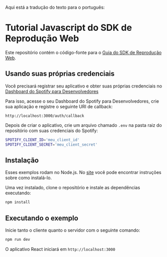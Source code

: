 Aqui está a tradução do texto para o português:

# Tutorial Javascript do SDK de Reprodução Web

Este repositório contém o código-fonte para o [Guia do SDK de Reprodução Web](https://developer.spotify.com/documentation/web-playback-sdk/guide/).

## Usando suas próprias credenciais

Você precisará registrar seu aplicativo e obter suas próprias credenciais no
[Dashboard do Spotify para Desenvolvedores](https://developer.spotify.com/dashboard/)

Para isso, acesse o seu Dashboard do Spotify para Desenvolvedores, crie sua
aplicação e registre o seguinte URI de callback:

`http://localhost:3000/auth/callback`

Depois de criar o aplicativo, crie um arquivo chamado `.env` na pasta raiz
do repositório com suas credenciais do Spotify:

```bash
SPOTIFY_CLIENT_ID='meu_client_id'
SPOTIFY_CLIENT_SECRET='meu_client_secret'
```

## Instalação

Esses exemplos rodam no Node.js. No
[site](http://www.nodejs.org/download/) você pode encontrar instruções sobre como
instalá-lo.

Uma vez instalado, clone o repositório e instale as dependências executando:

```bash
npm install
```

## Executando o exemplo

Inicie tanto o cliente quanto o servidor com o seguinte comando:

```bash
npm run dev
```

O aplicativo React iniciará em `http://localhost:3000`